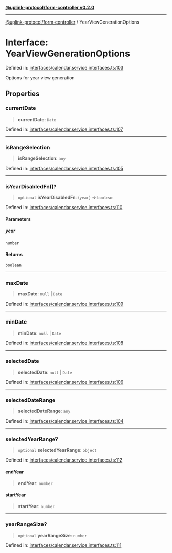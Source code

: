 [**@uplink-protocol/form-controller v0.2.0**](../README.md)

***

[@uplink-protocol/form-controller](../globals.md) / YearViewGenerationOptions

# Interface: YearViewGenerationOptions

Defined in: [interfaces/calendar.service.interfaces.ts:103](https://github.com/jmkcoder/uplink-protocol-calendar/blob/4b7d7626907cceb44afccd43a3ead251daf6f222/src/interfaces/calendar.service.interfaces.ts#L103)

Options for year view generation

## Properties

### currentDate

> **currentDate**: `Date`

Defined in: [interfaces/calendar.service.interfaces.ts:107](https://github.com/jmkcoder/uplink-protocol-calendar/blob/4b7d7626907cceb44afccd43a3ead251daf6f222/src/interfaces/calendar.service.interfaces.ts#L107)

***

### isRangeSelection

> **isRangeSelection**: `any`

Defined in: [interfaces/calendar.service.interfaces.ts:105](https://github.com/jmkcoder/uplink-protocol-calendar/blob/4b7d7626907cceb44afccd43a3ead251daf6f222/src/interfaces/calendar.service.interfaces.ts#L105)

***

### isYearDisabledFn()?

> `optional` **isYearDisabledFn**: (`year`) => `boolean`

Defined in: [interfaces/calendar.service.interfaces.ts:110](https://github.com/jmkcoder/uplink-protocol-calendar/blob/4b7d7626907cceb44afccd43a3ead251daf6f222/src/interfaces/calendar.service.interfaces.ts#L110)

#### Parameters

##### year

`number`

#### Returns

`boolean`

***

### maxDate

> **maxDate**: `null` \| `Date`

Defined in: [interfaces/calendar.service.interfaces.ts:109](https://github.com/jmkcoder/uplink-protocol-calendar/blob/4b7d7626907cceb44afccd43a3ead251daf6f222/src/interfaces/calendar.service.interfaces.ts#L109)

***

### minDate

> **minDate**: `null` \| `Date`

Defined in: [interfaces/calendar.service.interfaces.ts:108](https://github.com/jmkcoder/uplink-protocol-calendar/blob/4b7d7626907cceb44afccd43a3ead251daf6f222/src/interfaces/calendar.service.interfaces.ts#L108)

***

### selectedDate

> **selectedDate**: `null` \| `Date`

Defined in: [interfaces/calendar.service.interfaces.ts:106](https://github.com/jmkcoder/uplink-protocol-calendar/blob/4b7d7626907cceb44afccd43a3ead251daf6f222/src/interfaces/calendar.service.interfaces.ts#L106)

***

### selectedDateRange

> **selectedDateRange**: `any`

Defined in: [interfaces/calendar.service.interfaces.ts:104](https://github.com/jmkcoder/uplink-protocol-calendar/blob/4b7d7626907cceb44afccd43a3ead251daf6f222/src/interfaces/calendar.service.interfaces.ts#L104)

***

### selectedYearRange?

> `optional` **selectedYearRange**: `object`

Defined in: [interfaces/calendar.service.interfaces.ts:112](https://github.com/jmkcoder/uplink-protocol-calendar/blob/4b7d7626907cceb44afccd43a3ead251daf6f222/src/interfaces/calendar.service.interfaces.ts#L112)

#### endYear

> **endYear**: `number`

#### startYear

> **startYear**: `number`

***

### yearRangeSize?

> `optional` **yearRangeSize**: `number`

Defined in: [interfaces/calendar.service.interfaces.ts:111](https://github.com/jmkcoder/uplink-protocol-calendar/blob/4b7d7626907cceb44afccd43a3ead251daf6f222/src/interfaces/calendar.service.interfaces.ts#L111)
